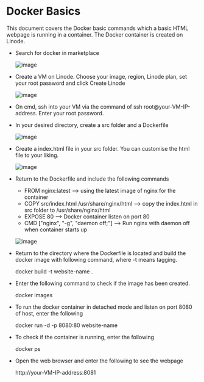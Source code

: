 # **Docker Basics**

This document covers the Docker basic commands which a basic HTML webpage is running in a container. The Docker container is created on Linode.

- Search for docker in marketplace

  ![image](https://github.com/pohwj/docker-basics/assets/118417467/582765f8-170b-4f54-b432-a7fc2c3327bf)

- Create a VM on Linode. Choose your image, region, Linode plan, set your root password and click Create Linode

  ![image](https://github.com/pohwj/docker-basics/assets/118417467/01dbc61e-405a-40f4-a963-f46525901997)

- On cmd, ssh into your VM via the command of ssh root@your-VM-IP-address. Enter your root password.

- In your desired directory, create a src folder and a Dockerfile

  ![image](https://github.com/pohwj/docker-basics/assets/118417467/becef5c3-a278-4432-841a-07b9a7d4481c)

- Create a index.html file in your src folder. You can customise the html file to your liking.

  ![image](https://github.com/pohwj/docker-basics/assets/118417467/761ef8db-ca89-4424-a691-3c7e679dd500)

- Return to the Dockerfile and include the following commands
  - FROM nginx:latest --> using the latest image of nginx for the container
  - COPY src/index.html /usr/share/nginx/html --> copy the index.html in src folder to /usr/share/nginx/html
  - EXPOSE 80 --> Docker container listen on port 80
  - CMD ["nginx", "-g", "daemon off;"] --> Run nginx with daemon off when container starts up

  ![image](https://github.com/pohwj/docker-basics/assets/118417467/3abf056f-b5ee-4756-bcb9-4c90d0f556a1)

- Return to the directory where the Dockerfile is located and build the docker image with following command, where -t means tagging.

  docker build -t website-name .

- Enter the following command to check if the image has been created.

  docker images

- To run the docker container in detached mode and listen on port 8080 of host, enter the following

  docker run -d -p 8080:80 website-name

- To check if the container is running, enter the following

  docker ps

- Open the web browser and enter the following to see the webpage

  http://your-VM-IP-address:8081




